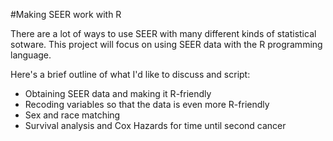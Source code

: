 #Making SEER work with R  

There are a lot of ways to use SEER with many different kinds of statistical sotware. This project will focus on using SEER data with the R programming language.  

Here's a brief outline of what I'd like to discuss and script: 

- Obtaining SEER data and making it R-friendly
- Recoding variables so that the data is even more R-friendly
- Sex and race matching
- Survival analysis and Cox Hazards for time until second cancer
